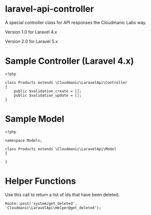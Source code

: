 laravel-api-controller
======================

A special controller class for API responses the Cloudmanic Labs way.

Version 1.0 for Laravel 4.x

Version 2.0 for Laravel 5.x


Sample Controller (Laravel 4.x)
======================

```
<?php

class Products extends \Cloudmanic\LaravelApi\Controller
{
	public $validation_create = [];
	public $validation_update = [];
}
```

Sample Model
======================

```
<?php

namespace Models;

class Products extends \Cloudmanic\LaravelApi\Model
{

}
```

Helper Functions
======================

Use this call to return a list of ids that have been deleted.

```Route::post('system/get_deleted', 'Cloudmanic\LaravelApi\Helper@get_deleted');``` 